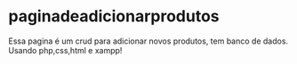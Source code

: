 # paginadeadicionarprodutos
Essa pagina é um crud para adicionar novos produtos, tem banco de dados. Usando php,css,html e xampp!
